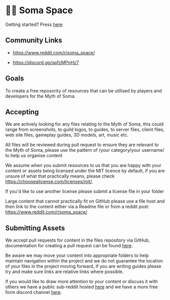 # 🧙‍♂️ Soma Space 

Getting started? Press [here](https://github.com/soma-space/files/blob/main/guides/arcanine/Getting%20Started.md)

## Community Links

- https://www.reddit.com/r/soma_space/

- https://discord.gg/spfzMPnHz7

  
## Goals

To create a free reposority of resources that can be utilised by players and developers for the Myth of Soma.




## Accepting

We are actively looking for any files relating to the Myth of Soma, this could range from screenshots, to guild logos, to guides, to server files, client files, web site files, gameplay guides, 3D models, art, music etc.

All files will be reviewed during pull request to ensure they are relevant to the Myth of Soma, please use the pattern of /your category/your username/ to help us organise content

We assume when you submit resources to us that you are happy with your content or assets being licensed under the MIT licence by default, if you are unsure of what that practically means, please check https://choosealicense.com/licenses/mit/.

If you'd like to use another license please submit a license file in your folder

Large content that cannot practically fit on GitHub please use a file host and then link to the content either via a Readme file or from a reddit post: https://www.reddit.com/r/soma_space/



## Submitting Assets

We accept pull requests for content in the files repository via GitHub, documentation for creating a pull request can be found [here](https://docs.github.com/en/pull-requests/collaborating-with-pull-requests/proposing-changes-to-your-work-with-pull-requests/creating-a-pull-request).

Be aware we may move your content into appropriate folders to help maintain navigation within the project and we do not guarantee the location of your files in the project moving forward, if you are writing guides please try and make sure links are relative links where possible.

If you would like to draw more attention to your content or discuss it with others we have a public sub-reddit hosted [here](https://reddit.com/r/soma_space/) and we have a more free form discord channel [here](https://discord.gg/spfzMPnHz7).
